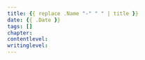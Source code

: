```yaml
---
title: {{ replace .Name "-" " " | title }}
date: {{ .Date }}
tags: []
chapter: 
contentlevel: 
writinglevel: 
---
```


